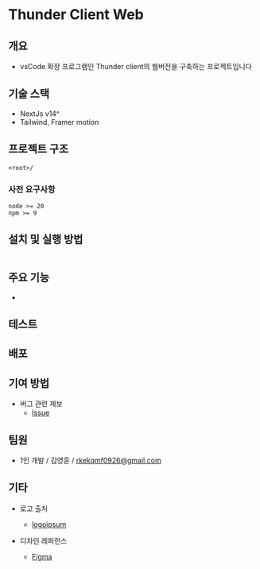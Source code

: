 # Thunder Client Web

## 개요

- vsCode 확장 프로그램인 Thunder client의 웹버전을 구축하는 프로젝트입니다

## 기술 스택

- NextJs v14^
- Tailwind, Framer motion

## 프로젝트 구조

```
<root>/
```

### 사전 요구사항

```shell
node >= 20
npm >= 9
```

## 설치 및 실행 방법

```shell

```

## 주요 기능

-

## 테스트

## 배포

## 기여 방법

- 버그 관련 제보
  - [Issue](https://github.com/joseph0926/thunder-client-web/issues)

## 팀원

- 1인 개발 / 김영훈 / rkekqmf0926@gmail.com

## 기타

- 로고 출처

  - [logoipsum](https://logoipsum.com/)

- 디자인 레퍼런스
  - [Figma](https://www.figma.com/community/file/1392324069516489187/postman-api-platform-saas-ui?searchSessionId=lyjqsd4l-3k78nub3nbi)
